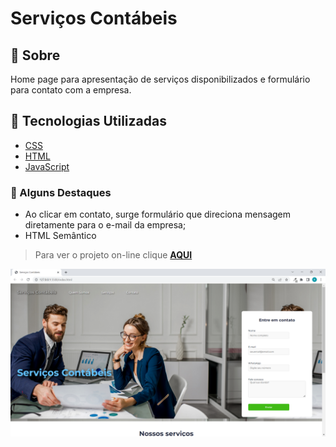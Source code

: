 # Serviços Contábeis

## 📝 Sobre

Home page para apresentação de serviços disponibilizados e formulário para contato com a empresa.

## 🚀 Tecnologias Utilizadas

-   [CSS](https://developer.mozilla.org/en-US/docs/Web/CSS)
-   [HTML](https://developer.mozilla.org/en-US/docs/Web/HTML)
-   [JavaScript](https://developer.mozilla.org/en-US/docs/Web/JavaScript)

### 📌 Alguns Destaques

- Ao clicar em contato, surge formulário que direciona mensagem diretamente para o e-mail da empresa;
- HTML Semântico

> Para ver o projeto on-line clique **[AQUI](https://raquelferreira1.github.io/Servicos-Contabeis/)**

<img src="https://raw.githubusercontent.com/raquelferreira1/Page-Servi-os-Cont-beis/54b589469474a539e460ce1b4cf7d6fcab619631/assets/Servi%C3%A7os%20Cont%C3%A1beis%20-%20print.png">
